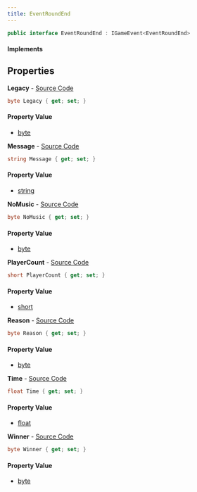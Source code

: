 ```yaml
---
title: EventRoundEnd
---
```


```csharp
public interface EventRoundEnd : IGameEvent<EventRoundEnd>
```

#### Implements

## Properties

**Legacy** - [Source Code](https://github.com/swiftly-solution/swiftlys2/blob/main/managed/src/SwiftlyS2.Generated/GameEvents/Interfaces/EventRoundEnd.cs#L48)

```csharp
byte Legacy { get; set; }
```

#### Property Value

- [byte](https://learn.microsoft.com/dotnet/api/system.byte)

**Message** - [Source Code](https://github.com/swiftly-solution/swiftlys2/blob/main/managed/src/SwiftlyS2.Generated/GameEvents/Interfaces/EventRoundEnd.cs#L36)

```csharp
string Message { get; set; }
```

#### Property Value

- [string](https://learn.microsoft.com/dotnet/api/system.string)

**NoMusic** - [Source Code](https://github.com/swiftly-solution/swiftlys2/blob/main/managed/src/SwiftlyS2.Generated/GameEvents/Interfaces/EventRoundEnd.cs#L62)

```csharp
byte NoMusic { get; set; }
```

#### Property Value

- [byte](https://learn.microsoft.com/dotnet/api/system.byte)

**PlayerCount** - [Source Code](https://github.com/swiftly-solution/swiftlys2/blob/main/managed/src/SwiftlyS2.Generated/GameEvents/Interfaces/EventRoundEnd.cs#L55)

```csharp
short PlayerCount { get; set; }
```

#### Property Value

- [short](https://learn.microsoft.com/dotnet/api/system.int16)

**Reason** - [Source Code](https://github.com/swiftly-solution/swiftlys2/blob/main/managed/src/SwiftlyS2.Generated/GameEvents/Interfaces/EventRoundEnd.cs#L29)

```csharp
byte Reason { get; set; }
```

#### Property Value

- [byte](https://learn.microsoft.com/dotnet/api/system.byte)

**Time** - [Source Code](https://github.com/swiftly-solution/swiftlys2/blob/main/managed/src/SwiftlyS2.Generated/GameEvents/Interfaces/EventRoundEnd.cs#L41)

```csharp
float Time { get; set; }
```

#### Property Value

- [float](https://learn.microsoft.com/dotnet/api/system.single)

**Winner** - [Source Code](https://github.com/swiftly-solution/swiftlys2/blob/main/managed/src/SwiftlyS2.Generated/GameEvents/Interfaces/EventRoundEnd.cs#L22)

```csharp
byte Winner { get; set; }
```

#### Property Value

- [byte](https://learn.microsoft.com/dotnet/api/system.byte)

